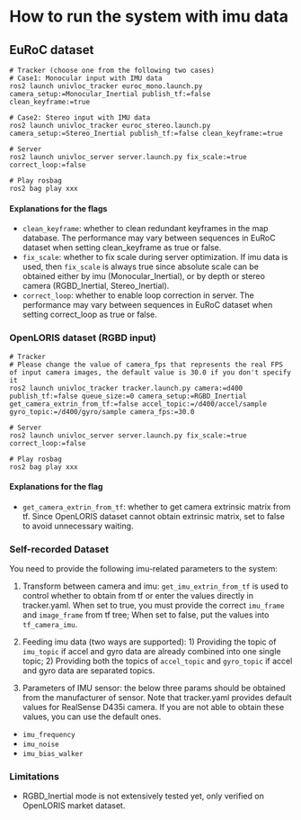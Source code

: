 # How to run the system with imu data

## EuRoC dataset

```shell
# Tracker (choose one from the following two cases)
# Case1: Monocular input with IMU data
ros2 launch univloc_tracker euroc_mono.launch.py camera_setup:=Monocular_Inertial publish_tf:=false clean_keyframe:=true

# Case2: Stereo input with IMU data
ros2 launch univloc_tracker euroc_stereo.launch.py camera_setup:=Stereo_Inertial publish_tf:=false clean_keyframe:=true

# Server
ros2 launch univloc_server server.launch.py fix_scale:=true correct_loop:=false

# Play rosbag
ros2 bag play xxx
```

#### Explanations for the flags

- `clean_keyframe`: whether to clean redundant keyframes in the map database. The performance may vary between sequences in EuRoC dataset when setting clean_keyframe as true or false.
- `fix_scale`: whether to fix scale during server optimization. If imu data is used, then `fix_scale` is always true since absolute scale can be obtained either by imu (Monocular_Inertial), or by depth or stereo camera (RGBD_Inertial, Stereo_Inertial).
- `correct_loop`: whether to enable loop correction in server. The performance may vary between sequences in EuRoC dataset when setting correct_loop as true or false.

### OpenLORIS dataset (RGBD input)

```shell
# Tracker
# Please change the value of camera_fps that represents the real FPS of input camera images, the default value is 30.0 if you don't specify it
ros2 launch univloc_tracker tracker.launch.py camera:=d400 publish_tf:=false queue_size:=0 camera_setup:=RGBD_Inertial get_camera_extrin_from_tf:=false accel_topic:=/d400/accel/sample gyro_topic:=/d400/gyro/sample camera_fps:=30.0

# Server
ros2 launch univloc_server server.launch.py fix_scale:=true correct_loop:=false

# Play rosbag
ros2 bag play xxx
```

#### Explanations for the flag

- `get_camera_extrin_from_tf`: whether to get camera extrinsic matrix from tf. Since OpenLORIS dataset cannot obtain extrinsic matrix, set to false to avoid unnecessary waiting.

### Self-recorded Dataset

You need to provide the following imu-related parameters to the system:

1. Transform between camera and imu: `get_imu_extrin_from_tf` is used to control whether to obtain from tf or enter the values directly in tracker.yaml. When set to true, you must provide the correct `imu_frame` and `image_frame` from tf tree; When set to false, put the values into `tf_camera_imu`.

2. Feeding imu data (two ways are supported): 1) Providing the topic of `imu_topic` if accel and gyro data are already combined into one single topic; 2) Providing both the topics of `accel_topic` and `gyro_topic` if accel and gyro data are separated topics.

3. Parameters of IMU sensor: the below three params should be obtained from the manufacturer of sensor. Note that tracker.yaml provides default values for RealSense D435i camera. If you are not able to obtain these values, you can use the default ones.

- `imu_frequency`
- `imu_noise`
- `imu_bias_walker`

### Limitations

- RGBD_Inertial mode is not extensively tested yet, only verified on OpenLORIS market dataset.
